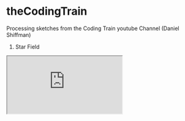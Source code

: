 # theCodingTrain
Processing sketches from the Coding Train youtube Channel (Daniel Shiffman)

1. Star Field
<iframe src="https://editor.p5js.org/nicolasrivollet/embed/nUzS0UdCU"></iframe>
